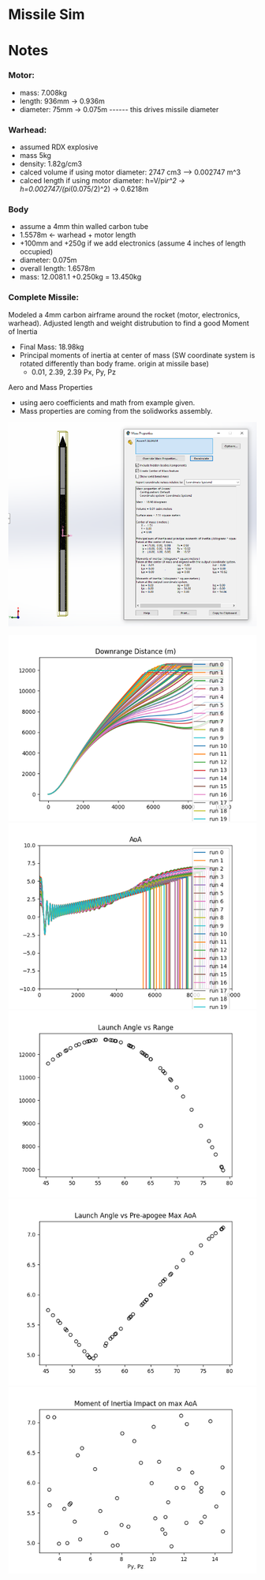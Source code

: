 # Missile Sim



# Notes
### Motor:

- mass: 7.008kg
- length: 936mm -> 0.936m
- diameter: 75mm -> 0.075m ------ this drives missile diameter

### Warhead:

- assumed RDX explosive
- mass 5kg
- density: 1.82g/cm3
- calced volume if using motor diameter: 2747 cm3 --> 0.002747 m^3
- calced length if using motor diameter: h=V/pi*r^2 -> h=0.002747/(pi*(0.075/2)^2) -> 0.6218m

### Body

- assume a 4mm thin walled carbon tube
- 1.5578m <- warhead + motor length
- +100mm and +250g if we add electronics (assume 4 inches of length occupied)
- diameter: 0.075m
- overall length: 1.6578m
- mass: 12.0081.1 +0.250kg = 13.450kg

### Complete Missile:
Modeled a 4mm carbon airframe around the rocket (motor, electronics, warhead). Adjusted length and weight distrubution to find a good Moment of Inertia

- Final Mass: 18.98kg
- Principal moments of inertia at center of mass (SW coordinate system is rotated differently than body frame. origin at missile base)
  - 0.01, 2.39, 2.39 Px, Py, Pz

Aero and Mass Properties

- using aero coefficients and math from example given.
- Mass properties are coming from the solidworks assembly.


![alt text](prompt/photos/missile.PNG "Title")


![alt text](prompt/photos/figure_2.png "Title")
![alt text](prompt/photos/figure_1.png "Title")
![alt text](prompt/photos/figure_3.png "Title")
![alt text](prompt/photos/figure_4.png "Title")
![alt text](prompt/photos/figure_5.png "Title")
